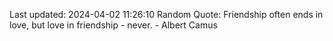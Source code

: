 Last updated: 2024-04-02 11:26:10
Random Quote: Friendship often ends in love, but love in friendship - never. - Albert Camus
